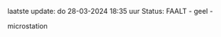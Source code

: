 laatste update: 
do 28-03-2024 18:35   uur 
Status: FAALT - geel - 
<div class="service Y">microstation</div>